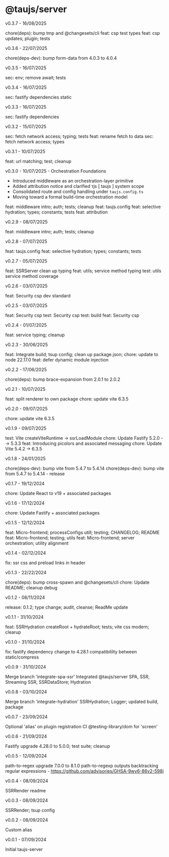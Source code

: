 # @taujs/server

v0.3.7 - 16/08/2025

chore(deps): bump tmp and @changesets/cli
feat: csp test types
feat: csp updates; plugin; tests

v0.3.6 - 22/07/2025

chore(deps-dev): bump form-data from 4.0.3 to 4.0.4

v0.3.5 - 16/07/2025

sec: env; remove await; tests

v0.3.4 - 16/07/2025

sec: fastify dependencies static

v0.3.3 - 16/07/2025

sec: fastify dependencies

v0.3.2 - 15/07/2025

sec: fetch network access; typing; tests
feat: rename fetch to data
sec: fetch network access; types

v0.3.1 - 10/07/2025

feat: url matching; test; cleanup

v0.3.0 - 10/07/2025 - Orchestration Foundations

- Introduced middleware as an orchestration-layer primitive
- Added attribution notice and clarified τjs [ taujs ] system scope
- Consolidated route and config handling under `taujs.config.ts`
- Moving toward a formal build-time orchestration model

feat: middleware intro; auth; tests; cleanup
feat: taujs.config
feat: selective hydration; types; constants; tests
feat: attribution

v0.2.9 - 08/07/2025

feat: middleware intro; auth; tests; cleanup

v0.2.8 - 07/07/2025

feat: taujs.config
feat: selective hydration; types; constants; tests

v0.2.7 - 05/07/2025

feat: SSRServer clean up typing
feat: utils; service method typing
test: utils service method coverage

v0.2.6 - 03/07/2025

feat: Security csp dev standard

v0.2.5 - 03/07/2025

feat: Security csp
test: Security csp
test: build
feat: Security csp

v0.2.4 - 01/07/2025

feat: service typing; cleanup

v0.2.3 - 30/06/2025

feat: Integrate build; tsup config; clean up package.json;
chore: update to node 22.17.0
feat: defer dynamic module injection

v0.2.2 - 17/06/2025

chore(deps): bump brace-expansion from 2.0.1 to 2.0.2

v0.2.1 - 10/07/2025

feat: split renderer to own package
chore: update vite 6.3.5

v0.2.0 - 09/07/2025

chore: update vite 6.3.5

v0.1.9 - 09/07/2025

test: Vite createViteRuntime -> ssrLoadModule
chore: Update Fastify 5.2.0 --> 5.3.3
feat: Introducing picolors and associated messaging
chore: Update Vite 5.4.2 -> 6.3.5

v0.1.8 - 24/01/2025

chore(deps-dev): bump vite from 5.4.7 to 5.4.14
chore(deps-dev): bump vite from 5.4.7 to 5.4.14 - release

v0.1.7 - 19/12/2024

chore: Update React to v19 + associated packages

v0.1.6 - 17/12/2024

chore: Update Fastify + associated packages

v0.1.5 - 12/12/2024

feat: Micro-frontend; processConfigs utill; testing; CHANGELOG; README
feat: Micro-frontend; testing; utils
feat: Micro-frontend; server orchestration; utility alignment

v0.1.4 - 02/12/2024

fix: ssr css and preload links in header

v0.1.3 - 22/22/2024

chore(deps): bump cross-spawn and @changesets/cli
chore: Update README; cleanup debug

v0.1.2 - 08/11/2024

release: 0.1.2; type change; audit, cleanse; ReadMe update

v0.1.1 - 31/10/2024

feat: SSRHydration createRoot + hydrateRoot; tests; vite css modern; clearup

v0.1.0 - 31/10/2024

fix: fastify dependency change to 4.28.1 compatibililty between static/compress

v0.0.9 - 31/10/2024

Merge branch 'integrate-spa-ssr' Integrated @taujs/server SPA, SSR, Streaming SSR, SSRDataStore; Hydration

v0.0.8 - 03/10/2024

Merge branch 'integrate-hydration' SSRHydration; Logger; updated build, package

v0.0.7 - 23/09/2024

Optional 'alias' on plugin registration
CI @testing-library/dom for 'screen'

v0.0.6 - 21/09/2024

Fastify upgrade 4.28.0 to 5.0.0; test suite; cleanup

v0.0.5 - 12/09/2024

path-to-regex upgrade 7.0.0 to 8.1.0
path-to-regexp outputs backtracking regular expressions - https://github.com/advisories/GHSA-9wv6-86v2-598j

v0.0.4 - 08/09/2024

SSRRender readme

v0.0.3 - 08/09/2024

SSRRender; tsup config

v0.0.2 - 08/09/2024

Custom alias

v0.0.1 - 07/09/2024

Initial taujs-server

